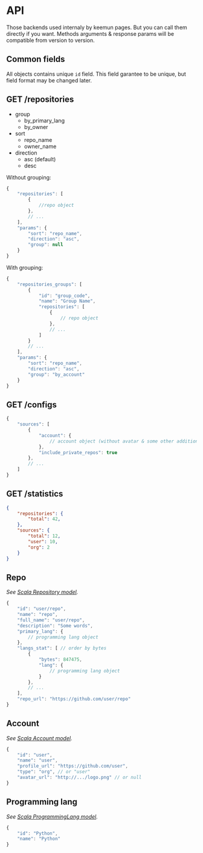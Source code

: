# API

Those backends used internaly by keemun pages. But you can call them directly if you want.
Methods arguments & response params will be compatible from version to version.

## Common fields

All objects contains unique `id` field. This field garantee to be unique, but field format
may be changed later.

## GET /repositories

  * group
    * by_primary_lang
    * by_owner
  * sort
    * repo_name
    * owner_name
  * direction
    * asc (default)
    * desc

Without grouping:
```javascript
{
    "repositories": [
        {
            //repo object
        },
        // ...
    ],
    "params": {
        "sort": "repo_name",
        "direction": "asc",
        "group": null
    }
}
```

With grouping:
```javascript
{
    "repositories_groups": [
        {
            "id": "group_code",
            "name": "Group Name",
            "repositories": [
                {
                    // repo object
                },
                // ...
            ]
        }
        // ...
    ],
    "params": {
        "sort": "repo_name",
        "direction": "asc",
        "group": "by_account"
    }
}
```

## GET /configs
```javascript
{
    "sources": [
        {
            "account": {
                // account object (without avatar & some other additional info)
            },
            "include_private_repos": true
        },
        // ...
    ]
}

```

## GET /statistics

```json
{
    "repositories": {
        "total": 42,
    },
    "sources": {
        "total": 12,
        "user": 10,
        "org": 2
    }
}
```

## Repo

_See [Scala Repository model](Models.md#github_repo)._

```javascript
{
    "id": "user/repo",
    "name": "repo",
    "full_name": "user/repo",
    "description": "Some words",
    "primary_lang": {
        // programming lang object
    },
    "langs_stat": [ // order by bytes
        {
            "bytes": 847475,
            "lang": {
                // programming lang object
            }
        },
        // ...
    ],
    "repo_url": "https://github.com/user/repo"
}
```

## Account

_See [Scala Account model](Models.md#account)._

```javascript
{
    "id": "user",
    "name": "user",
    "profile_url": "https://github.com/user",
    "type": "org", // or "user"
    "avatar_url": "http://.../logo.png" // or null
}
```

## Programming lang

_See [Scala ProgrammingLang model](Models.md#github_account)._

```javascript
{
    "id": "Python",
    "name": "Python"
}
```
